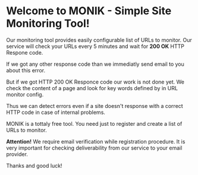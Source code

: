 # Welcome to MONIK - Simple Site Monitoring Tool!

Our monitoring tool provides easily configurable list of URLs to monitor. Our service will check your URLs every 5 minutes and wait for **200 OK** HTTP Respone code.

If we got any other response code than we immediatly send email to you about this error.

But if we got HTTP 200 OK Responce code our work is not done yet. We check the content of a page and look for key words defined by in URL monitor config.

Thus we can detect errors even if a site doesn't response with a correct HTTP code in case of internal problems.

MONIK is a tottaly free tool. You need just to register and create a list of URLs to monitor.

**Attention!** We require email verification while registration procedure. It is very important for checking deliverability from our service to your email provider.

Thanks and good luck!
